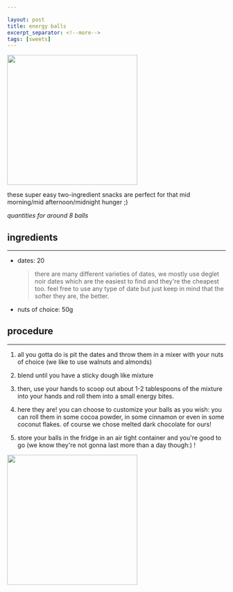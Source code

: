 ```yaml
---

layout: post
title: energy balls
excerpt_separator: <!--more-->
tags: [sweets]
---
```



 <img src="../../../images/energy-balls.jpeg" width="300">
 
 these super easy two-ingredient snacks are perfect for that mid morning/mid afternoon/midnight hunger ;) 
 
 <!--more-->

*quantities for around 8 balls*

## ingredients
---
- dates: 20 

  > there are many different varieties of dates, we mostly use deglet noir dates which are the easiest to find and they're the cheapest too. feel free to use any type of date but just keep in mind that the softer they are, the better.
- nuts of choice: 50g


## procedure
---

1. all you gotta do is pit the dates and throw them in a mixer with your nuts of choice (we like to use walnuts and almonds)

2. blend until you have a sticky dough like mixture

3. then, use your hands to scoop out about 1-2 tablespoons of the mixture into your hands and roll them into a small energy bites.
 
4. here they are! you can choose to customize your balls as you wish: you can roll them in some cocoa powder, in some cinnamon or even in some coconut flakes. of course we chose melted dark chocolate for ours!

5. store your balls in the fridge in an air tight container and you're good to go (we know they're not gonna last more than a day though:) !

<img src="../../../images/energy-balls1.jpeg" width="300">

